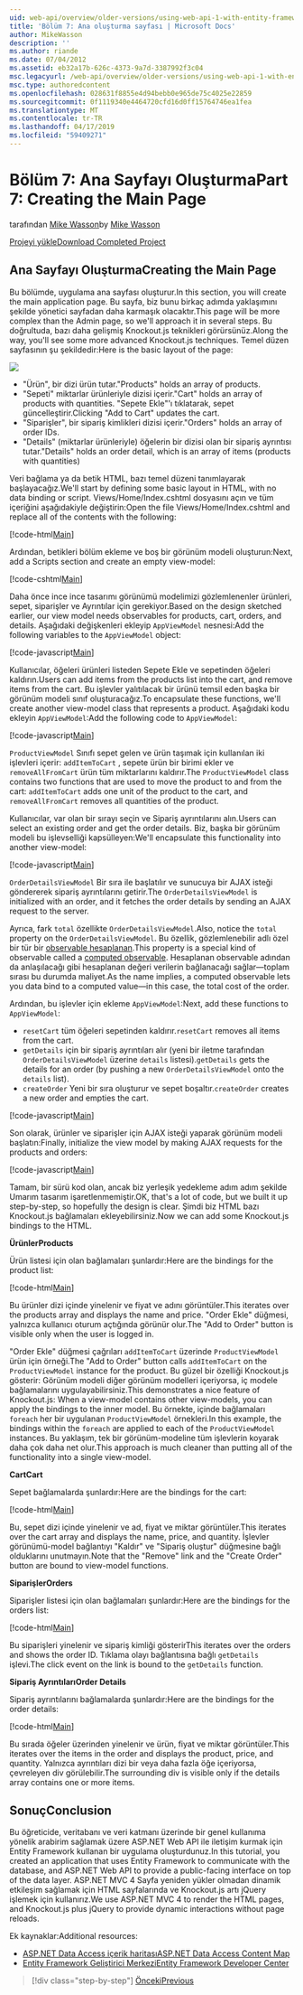 ```yaml
---
uid: web-api/overview/older-versions/using-web-api-1-with-entity-framework-5/using-web-api-with-entity-framework-part-7
title: 'Bölüm 7: Ana oluşturma sayfası | Microsoft Docs'
author: MikeWasson
description: ''
ms.author: riande
ms.date: 07/04/2012
ms.assetid: eb32a17b-626c-4373-9a7d-3387992f3c04
msc.legacyurl: /web-api/overview/older-versions/using-web-api-1-with-entity-framework-5/using-web-api-with-entity-framework-part-7
msc.type: authoredcontent
ms.openlocfilehash: 028631f8855e4d94bebb0e965de75c4025e22859
ms.sourcegitcommit: 0f1119340e4464720cfd16d0ff15764746ea1fea
ms.translationtype: MT
ms.contentlocale: tr-TR
ms.lasthandoff: 04/17/2019
ms.locfileid: "59409271"
---
```

# <a name="part-7-creating-the-main-page"></a><span data-ttu-id="cc5c6-102">Bölüm 7: Ana Sayfayı Oluşturma</span><span class="sxs-lookup"><span data-stu-id="cc5c6-102">Part 7: Creating the Main Page</span></span>

<span data-ttu-id="cc5c6-103">tarafından [Mike Wasson](https://github.com/MikeWasson)</span><span class="sxs-lookup"><span data-stu-id="cc5c6-103">by [Mike Wasson](https://github.com/MikeWasson)</span></span>

[<span data-ttu-id="cc5c6-104">Projeyi yükle</span><span class="sxs-lookup"><span data-stu-id="cc5c6-104">Download Completed Project</span></span>](http://code.msdn.microsoft.com/ASP-NET-Web-API-with-afa30545)

## <a name="creating-the-main-page"></a><span data-ttu-id="cc5c6-105">Ana Sayfayı Oluşturma</span><span class="sxs-lookup"><span data-stu-id="cc5c6-105">Creating the Main Page</span></span>

<span data-ttu-id="cc5c6-106">Bu bölümde, uygulama ana sayfası oluşturur.</span><span class="sxs-lookup"><span data-stu-id="cc5c6-106">In this section, you will create the main application page.</span></span> <span data-ttu-id="cc5c6-107">Bu sayfa, biz bunu birkaç adımda yaklaşımını şekilde yönetici sayfadan daha karmaşık olacaktır.</span><span class="sxs-lookup"><span data-stu-id="cc5c6-107">This page will be more complex than the Admin page, so we'll approach it in several steps.</span></span> <span data-ttu-id="cc5c6-108">Bu doğrultuda, bazı daha gelişmiş Knockout.js teknikleri görürsünüz.</span><span class="sxs-lookup"><span data-stu-id="cc5c6-108">Along the way, you'll see some more advanced Knockout.js techniques.</span></span> <span data-ttu-id="cc5c6-109">Temel düzen sayfasının şu şekildedir:</span><span class="sxs-lookup"><span data-stu-id="cc5c6-109">Here is the basic layout of the page:</span></span>

![](using-web-api-with-entity-framework-part-7/_static/image1.png)

- <span data-ttu-id="cc5c6-110">"Ürün", bir dizi ürün tutar.</span><span class="sxs-lookup"><span data-stu-id="cc5c6-110">"Products" holds an array of products.</span></span>
- <span data-ttu-id="cc5c6-111">"Sepeti" miktarlar ürünleriyle dizisi içerir.</span><span class="sxs-lookup"><span data-stu-id="cc5c6-111">"Cart" holds an array of products with quantities.</span></span> <span data-ttu-id="cc5c6-112">"Sepete Ekle"'ı tıklatarak, sepet güncelleştirir.</span><span class="sxs-lookup"><span data-stu-id="cc5c6-112">Clicking "Add to Cart" updates the cart.</span></span>
- <span data-ttu-id="cc5c6-113">"Siparişler", bir sipariş kimlikleri dizisi içerir.</span><span class="sxs-lookup"><span data-stu-id="cc5c6-113">"Orders" holds an array of order IDs.</span></span>
- <span data-ttu-id="cc5c6-114">"Details" (miktarlar ürünleriyle) öğelerin bir dizisi olan bir sipariş ayrıntısı tutar.</span><span class="sxs-lookup"><span data-stu-id="cc5c6-114">"Details" holds an order detail, which is an array of items (products with quantities)</span></span>

<span data-ttu-id="cc5c6-115">Veri bağlama ya da betik HTML, bazı temel düzeni tanımlayarak başlayacağız.</span><span class="sxs-lookup"><span data-stu-id="cc5c6-115">We'll start by defining some basic layout in HTML, with no data binding or script.</span></span> <span data-ttu-id="cc5c6-116">Views/Home/Index.cshtml dosyasını açın ve tüm içeriğini aşağıdakiyle değiştirin:</span><span class="sxs-lookup"><span data-stu-id="cc5c6-116">Open the file Views/Home/Index.cshtml and replace all of the contents with the following:</span></span>

[!code-html[Main](using-web-api-with-entity-framework-part-7/samples/sample1.html)]

<span data-ttu-id="cc5c6-117">Ardından, betikleri bölüm ekleme ve boş bir görünüm modeli oluşturun:</span><span class="sxs-lookup"><span data-stu-id="cc5c6-117">Next, add a Scripts section and create an empty view-model:</span></span>

[!code-cshtml[Main](using-web-api-with-entity-framework-part-7/samples/sample2.cshtml)]

<span data-ttu-id="cc5c6-118">Daha önce ince ince tasarımı görünümü modelimizi gözlemlenenler ürünleri, sepet, siparişler ve Ayrıntılar için gerekiyor.</span><span class="sxs-lookup"><span data-stu-id="cc5c6-118">Based on the design sketched earlier, our view model needs observables for products, cart, orders, and details.</span></span> <span data-ttu-id="cc5c6-119">Aşağıdaki değişkenleri ekleyip `AppViewModel` nesnesi:</span><span class="sxs-lookup"><span data-stu-id="cc5c6-119">Add the following variables to the `AppViewModel` object:</span></span>

[!code-javascript[Main](using-web-api-with-entity-framework-part-7/samples/sample3.js)]

<span data-ttu-id="cc5c6-120">Kullanıcılar, öğeleri ürünleri listeden Sepete Ekle ve sepetinden öğeleri kaldırın.</span><span class="sxs-lookup"><span data-stu-id="cc5c6-120">Users can add items from the products list into the cart, and remove items from the cart.</span></span> <span data-ttu-id="cc5c6-121">Bu işlevler yalıtılacak bir ürünü temsil eden başka bir görünüm modeli sınıf oluşturacağız.</span><span class="sxs-lookup"><span data-stu-id="cc5c6-121">To encapsulate these functions, we'll create another view-model class that represents a product.</span></span> <span data-ttu-id="cc5c6-122">Aşağıdaki kodu ekleyin `AppViewModel`:</span><span class="sxs-lookup"><span data-stu-id="cc5c6-122">Add the following code to `AppViewModel`:</span></span>

[!code-javascript[Main](using-web-api-with-entity-framework-part-7/samples/sample4.js?highlight=4)]

<span data-ttu-id="cc5c6-123">`ProductViewModel` Sınıfı sepet gelen ve ürün taşımak için kullanılan iki işlevleri içerir: `addItemToCart` , sepete ürün bir birimi ekler ve `removeAllFromCart` ürün tüm miktarlarını kaldırır.</span><span class="sxs-lookup"><span data-stu-id="cc5c6-123">The `ProductViewModel` class contains two functions that are used to move the product to and from the cart: `addItemToCart` adds one unit of the product to the cart, and `removeAllFromCart` removes all quantities of the product.</span></span>

<span data-ttu-id="cc5c6-124">Kullanıcılar, var olan bir sırayı seçin ve Sipariş ayrıntılarını alın.</span><span class="sxs-lookup"><span data-stu-id="cc5c6-124">Users can select an existing order and get the order details.</span></span> <span data-ttu-id="cc5c6-125">Biz, başka bir görünüm modeli bu işlevselliği kapsülleyen:</span><span class="sxs-lookup"><span data-stu-id="cc5c6-125">We'll encapsulate this functionality into another view-model:</span></span>

[!code-javascript[Main](using-web-api-with-entity-framework-part-7/samples/sample5.js?highlight=4)]

<span data-ttu-id="cc5c6-126">`OrderDetailsViewModel` Bir sıra ile başlatılır ve sunucuya bir AJAX isteği göndererek sipariş ayrıntılarını getirir.</span><span class="sxs-lookup"><span data-stu-id="cc5c6-126">The `OrderDetailsViewModel` is initialized with an order, and it fetches the order details by sending an AJAX request to the server.</span></span>

<span data-ttu-id="cc5c6-127">Ayrıca, fark `total` özellikte `OrderDetailsViewModel`.</span><span class="sxs-lookup"><span data-stu-id="cc5c6-127">Also, notice the `total` property on the `OrderDetailsViewModel`.</span></span> <span data-ttu-id="cc5c6-128">Bu özellik, gözlemlenebilir adlı özel bir tür bir [observable hesaplanan](http://knockoutjs.com/documentation/computedObservables.html).</span><span class="sxs-lookup"><span data-stu-id="cc5c6-128">This property is a special kind of observable called a [computed observable](http://knockoutjs.com/documentation/computedObservables.html).</span></span> <span data-ttu-id="cc5c6-129">Hesaplanan observable adından da anlaşılacağı gibi hesaplanan değeri verilerin bağlanacağı sağlar&#8212;toplam sırası bu durumda maliyet.</span><span class="sxs-lookup"><span data-stu-id="cc5c6-129">As the name implies, a computed observable lets you data bind to a computed value&#8212;in this case, the total cost of the order.</span></span>

<span data-ttu-id="cc5c6-130">Ardından, bu işlevler için ekleme `AppViewModel`:</span><span class="sxs-lookup"><span data-stu-id="cc5c6-130">Next, add these functions to `AppViewModel`:</span></span>

- <span data-ttu-id="cc5c6-131">`resetCart` tüm öğeleri sepetinden kaldırır.</span><span class="sxs-lookup"><span data-stu-id="cc5c6-131">`resetCart` removes all items from the cart.</span></span>
- <span data-ttu-id="cc5c6-132">`getDetails` için bir sipariş ayrıntıları alır (yeni bir iletme tarafından `OrderDetailsViewModel` üzerine `details` listesi).</span><span class="sxs-lookup"><span data-stu-id="cc5c6-132">`getDetails` gets the details for an order (by pushing a new `OrderDetailsViewModel` onto the `details` list).</span></span>
- <span data-ttu-id="cc5c6-133">`createOrder` Yeni bir sıra oluşturur ve sepet boşaltır.</span><span class="sxs-lookup"><span data-stu-id="cc5c6-133">`createOrder` creates a new order and empties the cart.</span></span>


[!code-javascript[Main](using-web-api-with-entity-framework-part-7/samples/sample6.js?highlight=4)]

<span data-ttu-id="cc5c6-134">Son olarak, ürünler ve siparişler için AJAX isteği yaparak görünüm modeli başlatın:</span><span class="sxs-lookup"><span data-stu-id="cc5c6-134">Finally, initialize the view model by making AJAX requests for the products and orders:</span></span>

[!code-javascript[Main](using-web-api-with-entity-framework-part-7/samples/sample7.js)]

<span data-ttu-id="cc5c6-135">Tamam, bir sürü kod olan, ancak biz yerleşik yedekleme adım adım şekilde Umarım tasarım işaretlenmemiştir.</span><span class="sxs-lookup"><span data-stu-id="cc5c6-135">OK, that's a lot of code, but we built it up step-by-step, so hopefully the design is clear.</span></span> <span data-ttu-id="cc5c6-136">Şimdi biz HTML bazı Knockout.js bağlamaları ekleyebilirsiniz.</span><span class="sxs-lookup"><span data-stu-id="cc5c6-136">Now we can add some Knockout.js bindings to the HTML.</span></span>

<span data-ttu-id="cc5c6-137">**Ürünler**</span><span class="sxs-lookup"><span data-stu-id="cc5c6-137">**Products**</span></span>

<span data-ttu-id="cc5c6-138">Ürün listesi için olan bağlamaları şunlardır:</span><span class="sxs-lookup"><span data-stu-id="cc5c6-138">Here are the bindings for the product list:</span></span>

[!code-html[Main](using-web-api-with-entity-framework-part-7/samples/sample8.html)]

<span data-ttu-id="cc5c6-139">Bu ürünler dizi içinde yinelenir ve fiyat ve adını görüntüler.</span><span class="sxs-lookup"><span data-stu-id="cc5c6-139">This iterates over the products array and displays the name and price.</span></span> <span data-ttu-id="cc5c6-140">"Order Ekle" düğmesi, yalnızca kullanıcı oturum açtığında görünür olur.</span><span class="sxs-lookup"><span data-stu-id="cc5c6-140">The "Add to Order" button is visible only when the user is logged in.</span></span>

<span data-ttu-id="cc5c6-141">"Order Ekle" düğmesi çağrıları `addItemToCart` üzerinde `ProductViewModel` ürün için örneği.</span><span class="sxs-lookup"><span data-stu-id="cc5c6-141">The "Add to Order" button calls `addItemToCart` on the `ProductViewModel` instance for the product.</span></span> <span data-ttu-id="cc5c6-142">Bu güzel bir özelliği Knockout.js gösterir: Görünüm modeli diğer görünüm modelleri içeriyorsa, iç modele bağlamalarını uygulayabilirsiniz.</span><span class="sxs-lookup"><span data-stu-id="cc5c6-142">This demonstrates a nice feature of Knockout.js: When a view-model contains other view-models, you can apply the bindings to the inner model.</span></span> <span data-ttu-id="cc5c6-143">Bu örnekte, içinde bağlamaları `foreach` her bir uygulanan `ProductViewModel` örnekleri.</span><span class="sxs-lookup"><span data-stu-id="cc5c6-143">In this example, the bindings within the `foreach` are applied to each of the `ProductViewModel` instances.</span></span> <span data-ttu-id="cc5c6-144">Bu yaklaşım, tek bir görünüm-modeline tüm işlevlerin koyarak daha çok daha net olur.</span><span class="sxs-lookup"><span data-stu-id="cc5c6-144">This approach is much cleaner than putting all of the functionality into a single view-model.</span></span>

<span data-ttu-id="cc5c6-145">**Cart**</span><span class="sxs-lookup"><span data-stu-id="cc5c6-145">**Cart**</span></span>

<span data-ttu-id="cc5c6-146">Sepet bağlamalarda şunlardır:</span><span class="sxs-lookup"><span data-stu-id="cc5c6-146">Here are the bindings for the cart:</span></span>

[!code-html[Main](using-web-api-with-entity-framework-part-7/samples/sample9.html)]

<span data-ttu-id="cc5c6-147">Bu, sepet dizi içinde yinelenir ve ad, fiyat ve miktar görüntüler.</span><span class="sxs-lookup"><span data-stu-id="cc5c6-147">This iterates over the cart array and displays the name, price, and quantity.</span></span> <span data-ttu-id="cc5c6-148">İşlevler görünümü-model bağlantıyı "Kaldır" ve "Sipariş oluştur" düğmesine bağlı olduklarını unutmayın.</span><span class="sxs-lookup"><span data-stu-id="cc5c6-148">Note that the "Remove" link and the "Create Order" button are bound to view-model functions.</span></span>

<span data-ttu-id="cc5c6-149">**Siparişler**</span><span class="sxs-lookup"><span data-stu-id="cc5c6-149">**Orders**</span></span>

<span data-ttu-id="cc5c6-150">Siparişler listesi için olan bağlamaları şunlardır:</span><span class="sxs-lookup"><span data-stu-id="cc5c6-150">Here are the bindings for the orders list:</span></span>

[!code-html[Main](using-web-api-with-entity-framework-part-7/samples/sample10.html)]

<span data-ttu-id="cc5c6-151">Bu siparişleri yinelenir ve sipariş kimliği gösterir</span><span class="sxs-lookup"><span data-stu-id="cc5c6-151">This iterates over the orders and shows the order ID.</span></span> <span data-ttu-id="cc5c6-152">Tıklama olayı bağlantısına bağlı `getDetails` işlevi.</span><span class="sxs-lookup"><span data-stu-id="cc5c6-152">The click event on the link is bound to the `getDetails` function.</span></span>

<span data-ttu-id="cc5c6-153">**Sipariş Ayrıntıları**</span><span class="sxs-lookup"><span data-stu-id="cc5c6-153">**Order Details**</span></span>

<span data-ttu-id="cc5c6-154">Sipariş ayrıntılarını bağlamalarda şunlardır:</span><span class="sxs-lookup"><span data-stu-id="cc5c6-154">Here are the bindings for the order details:</span></span>

[!code-html[Main](using-web-api-with-entity-framework-part-7/samples/sample11.html)]

<span data-ttu-id="cc5c6-155">Bu sırada öğeler üzerinden yinelenir ve ürün, fiyat ve miktar görüntüler.</span><span class="sxs-lookup"><span data-stu-id="cc5c6-155">This iterates over the items in the order and displays the product, price, and quantity.</span></span> <span data-ttu-id="cc5c6-156">Yalnızca ayrıntıları dizi bir veya daha fazla öğe içeriyorsa, çevreleyen div görülebilir.</span><span class="sxs-lookup"><span data-stu-id="cc5c6-156">The surrounding div is visible only if the details array contains one or more items.</span></span>

## <a name="conclusion"></a><span data-ttu-id="cc5c6-157">Sonuç</span><span class="sxs-lookup"><span data-stu-id="cc5c6-157">Conclusion</span></span>

<span data-ttu-id="cc5c6-158">Bu öğreticide, veritabanı ve veri katmanı üzerinde bir genel kullanıma yönelik arabirim sağlamak üzere ASP.NET Web API ile iletişim kurmak için Entity Framework kullanan bir uygulama oluşturdunuz.</span><span class="sxs-lookup"><span data-stu-id="cc5c6-158">In this tutorial, you created an application that uses Entity Framework to communicate with the database, and ASP.NET Web API to provide a public-facing interface on top of the data layer.</span></span> <span data-ttu-id="cc5c6-159">ASP.NET MVC 4 Sayfa yeniden yükler olmadan dinamik etkileşim sağlamak için HTML sayfalarında ve Knockout.js artı jQuery işlemek için kullanırız.</span><span class="sxs-lookup"><span data-stu-id="cc5c6-159">We use ASP.NET MVC 4 to render the HTML pages, and Knockout.js plus jQuery to provide dynamic interactions without page reloads.</span></span>

<span data-ttu-id="cc5c6-160">Ek kaynaklar:</span><span class="sxs-lookup"><span data-stu-id="cc5c6-160">Additional resources:</span></span>

- [<span data-ttu-id="cc5c6-161">ASP.NET Data Access içerik haritası</span><span class="sxs-lookup"><span data-stu-id="cc5c6-161">ASP.NET Data Access Content Map</span></span>](https://msdn.microsoft.com/library/6759sth4.aspx)
- [<span data-ttu-id="cc5c6-162">Entity Framework Geliştirici Merkezi</span><span class="sxs-lookup"><span data-stu-id="cc5c6-162">Entity Framework Developer Center</span></span>](https://msdn.microsoft.com/data/ef)

> [!div class="step-by-step"]
> [<span data-ttu-id="cc5c6-163">Önceki</span><span class="sxs-lookup"><span data-stu-id="cc5c6-163">Previous</span></span>](using-web-api-with-entity-framework-part-6.md)

